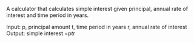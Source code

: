 A calculator that calculates simple interest given principal, annual rate of interest and time period in years.

Input: 
    p, principal amount
    t, time period in years 
    r, annual rate of interest
Output:
    simple interest =p*t*r
